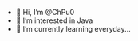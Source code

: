 - 👋 Hi, I’m @ChPu0
- 👀 I’m interested in Java
- 🌱 I’m currently learning everyday...


<!---
ChPu0/ChPu0 is a ✨ special ✨ repository because its `README.md` (this file) appears on your GitHub profile.
You can click the Preview link to take a look at your changes.
--->
